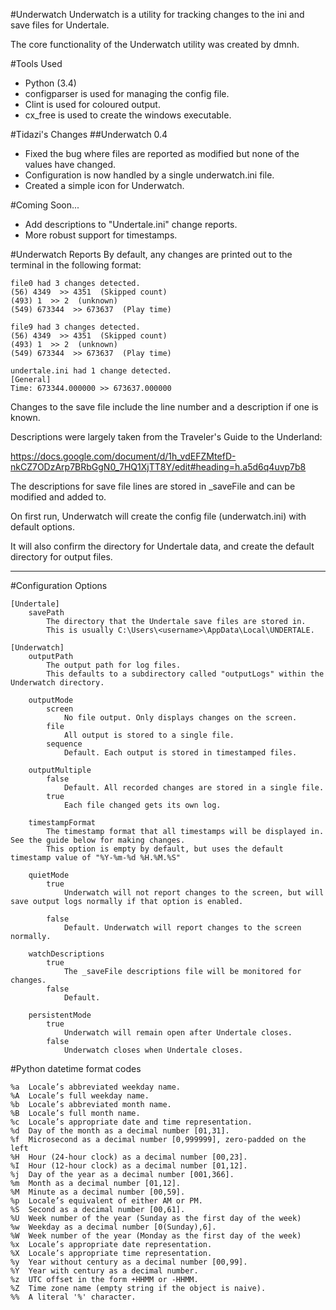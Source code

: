 #Underwatch
Underwatch is a utility for tracking changes to the ini and save files for Undertale.

The core functionality of the Underwatch utility was created by dmnh.

#Tools Used
* Python (3.4)
* configparser is used for managing the config file.
* Clint is used for coloured output.
* cx_free is used to create the windows executable.


#Tidazi's Changes
##Underwatch 0.4
* Fixed the bug where files are reported as modified but none of the values have changed.
* Configuration is now handled by a single underwatch.ini file.
* Created a simple icon for Underwatch.

	

#Coming Soon...
* Add descriptions to "Undertale.ini" change reports.
* More robust support for timestamps.


#Underwatch Reports
By default, any changes are printed out to the terminal in the following format:

	file0 had 3 changes detected.
	(56) 4349  >> 4351  (Skipped count)
	(493) 1  >> 2  (unknown)
	(549) 673344  >> 673637  (Play time)

	file9 had 3 changes detected.
	(56) 4349  >> 4351  (Skipped count)
	(493) 1  >> 2  (unknown)
	(549) 673344  >> 673637  (Play time)

	undertale.ini had 1 change detected.
	[General]
	Time: 673344.000000 >> 673637.000000


Changes to the save file include the line number and a description if one is known.

Descriptions were largely taken from the Traveler's Guide to the Underland:

https://docs.google.com/document/d/1h_vdEFZMtefD-nkCZ7ODzArp7BRbGgN0_7HQ1XjTT8Y/edit#heading=h.a5d6q4uvp7b8


The descriptions for save file lines are stored in _saveFile and can be modified and added to.

On first run, Underwatch will create the config file (underwatch.ini) with default options.

It will also confirm the directory for Undertale data, and create the default directory for output files.

-----

#Configuration Options

	[Undertale]
		savePath 
			The directory that the Undertale save files are stored in.
			This is usually C:\Users\<username>\AppData\Local\UNDERTALE.

	[Underwatch]
		outputPath
			The output path for log files.
			This defaults to a subdirectory called "outputLogs" within the Underwatch directory.

		outputMode
			screen
				No file output. Only displays changes on the screen.
			file
				All output is stored to a single file.
			sequence
				Default. Each output is stored in timestamped files.
		
		outputMultiple
			false
				Default. All recorded changes are stored in a single file.
			true
				Each file changed gets its own log.
		
		timestampFormat
			The timestamp format that all timestamps will be displayed in. See the guide below for making changes.
			This option is empty by default, but uses the default timestamp value of "%Y-%m-%d %H.%M.%S"
		
		quietMode
			true
				Underwatch will not report changes to the screen, but will save output logs normally if that option is enabled.
			
			false
				Default. Underwatch will report changes to the screen normally. 
		
		watchDescriptions
			true
				The _saveFile descriptions file will be monitored for changes.
			false
				Default.
		
		persistentMode
			true
				Underwatch will remain open after Undertale closes.
			false
				Underwatch closes when Undertale closes.
	

#Python datetime format codes

    %a  Locale’s abbreviated weekday name.
    %A  Locale’s full weekday name.      
    %b  Locale’s abbreviated month name.     
    %B  Locale’s full month name.
    %c  Locale’s appropriate date and time representation.   
    %d  Day of the month as a decimal number [01,31].    
    %f  Microsecond as a decimal number [0,999999], zero-padded on the left
    %H  Hour (24-hour clock) as a decimal number [00,23].    
    %I  Hour (12-hour clock) as a decimal number [01,12].    
    %j  Day of the year as a decimal number [001,366].   
    %m  Month as a decimal number [01,12].   
    %M  Minute as a decimal number [00,59].      
    %p  Locale’s equivalent of either AM or PM.
    %S  Second as a decimal number [00,61].
    %U  Week number of the year (Sunday as the first day of the week)
    %w  Weekday as a decimal number [0(Sunday),6].   
    %W  Week number of the year (Monday as the first day of the week)
    %x  Locale’s appropriate date representation.    
    %X  Locale’s appropriate time representation.    
    %y  Year without century as a decimal number [00,99].    
    %Y  Year with century as a decimal number.   
    %z  UTC offset in the form +HHMM or -HHMM.
    %Z  Time zone name (empty string if the object is naive).    
    %%  A literal '%' character.
